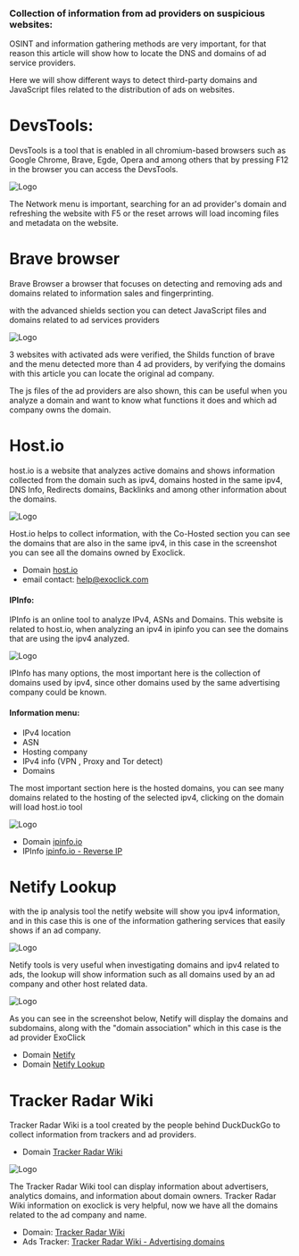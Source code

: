 ### Collection of information from ad providers on suspicious websites:

OSINT and information gathering methods are very important, for that reason this article will show how to locate the DNS and domains of ad service providers.

Here we will show different ways to detect third-party domains and JavaScript files related to the distribution of ads on websites.

# DevsTools:
DevsTools is a tool that is enabled in all chromium-based browsers such as Google Chrome, Brave, Egde, Opera and among others that by pressing F12 in the browser you can access the DevsTools.

![Logo](https://i.postimg.cc/prx8QqPs/1.png)

The Network menu is important, searching for an ad provider's domain and refreshing the website with F5 or the reset arrows will load incoming files and metadata on the website.

# Brave browser
Brave Browser a browser that focuses on detecting and removing ads and domains related to information sales and fingerprinting. 

with the advanced shields section you can detect JavaScript files and domains related to ad services providers

![Logo](https://i.ibb.co/GsZ0Cnp/23.png)

3 websites with activated ads were verified, the Shilds function of brave and the menu detected more than 4 ad providers, by verifying the domains with this article you can locate the original ad company.

The js files of the ad providers are also shown, this can be useful when you analyze a domain and want to know what functions it does and which ad company owns the domain.

# Host.io
host.io is a website that analyzes active domains and shows information collected from the domain such as ipv4, domains hosted in the same ipv4, DNS Info, Redirects domains, Backlinks and among other information about the domains.

![Logo](https://i.postimg.cc/QC0bmgQp/image.png)

Host.io helps to collect information, with the Co-Hosted section you can see the domains that are also in the same ipv4, in this case in the screenshot you can see all the domains owned by Exoclick.

* Domain [host.io](https://host.io/youtube.com)
* email contact: help@exoclick.com

#### IPInfo:
IPInfo is an online tool to analyze IPv4, ASNs and Domains. This website is related to host.io, when analyzing an ipv4 in ipinfo you can see the domains that are using the ipv4 analyzed.

![Logo](https://i.postimg.cc/zGJPGVqN/image.png)

IPInfo has many options, the most important here is the collection of domains used by ipv4, since other domains used by the same advertising company could be known.

#### Information menu:
* IPv4 location
* ASN
* Hosting company
* IPv4 info (VPN , Proxy and Tor detect)
* Domains

The most important section here is the hosted domains, you can see many domains related to the hosting of the selected ipv4, clicking on the domain will load host.io tool

![Logo](https://i.postimg.cc/4xvCdDCC/image.png)

* Domain [ipinfo.io](https://ipinfo.io/87.98.253.29)
* IPInfo [ipinfo.io - Reverse IP](https://ipinfo.io/products/reverse-ip-api)

# Netify Lookup
with the ip analysis tool the netify website will show you ipv4 information, and in this case this is one of the information gathering services that easily shows if an ad company.

![Logo](https://i.postimg.cc/wv92xrXB/image.png)

Netify tools is very useful when investigating domains and ipv4 related to ads, the lookup will show information such as all domains used by an ad company and other  host related data.

![Logo](https://i.postimg.cc/HxG0vkWR/image.png)

As you can see in the screenshot below, Netify will display the domains and subdomains, along with the "domain association" which in this case is the ad provider ExoClick

* Domain [Netify](https://www.netify.ai/resources/applications)
* Domain [Netify Lookup](https://www.netify.ai/resources/ips/1.1.1.1)

# Tracker Radar Wiki
Tracker Radar Wiki is a tool created by the people behind DuckDuckGo to collect information from trackers and ad providers.
* Domain [Tracker Radar Wiki](https://slayterdev.github.io/tracker-radar-wiki/)

![Logo](https://i.postimg.cc/VvJD2VQH/image.png)

The Tracker Radar Wiki tool can display information about advertisers, analytics domains, and information about domain owners.
Tracker Radar Wiki information on exoclick is very helpful, now we have all the domains related to the ad company and name.

* Domain: [Tracker Radar Wiki](https://slayterdev.github.io/tracker-radar-wiki/)
* Ads Tracker: [Tracker Radar Wiki - Advertising domains](https://slayterdev.github.io/tracker-radar-wiki/categories/Advertising.html)
